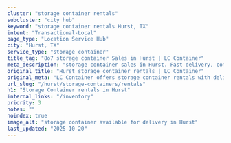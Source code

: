 ```yaml
---
cluster: "storage container rentals"
subcluster: "city hub"
keyword: "storage container rentals Hurst, TX"
intent: "Transactional-Local"
page_type: "Location Service Hub"
city: "Hurst, TX"
service_type: "storage container"
title_tag: "8o7 storage container Sales in Hurst | LC Container"
meta_description: "storage container sales in Hurst. Fast delivery, competitive pricing. Serving storage containers area. Quote ID: AL4. Call (214) 524-4168 for your free quote today."
original_title: "Hurst storage container rentals | LC Container"
original_meta: "LC Container offers storage container rentals with delivery in Hurst, TX. Local. Fast quotes. Since 2003."
url_slug: "/hurst/storage-containers/rentals"
h1: "Storage Container rentals in Hurst"
internal_links: "/inventory"
priority: 3
notes: ""
noindex: true
image_alt: "storage container available for delivery in Hurst"
last_updated: "2025-10-20"
---
```


<!-- TODO: Add unique city/inventory copy, images, and internal links here. -->
